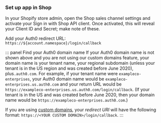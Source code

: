 ### Set up app in Shop

In your Shopify store admin, open the Shop sales channel settings and activate your Sign in with Shop API client. Once activated, this will reveal your Client ID and Secret; make note of these.

Add your Auth0 redirect URL: `https://${account.namespace}/login/callback`


::: panel Find your Auth0 domain name
If your Auth0 domain name is not shown above and you are not using our custom domains feature, your domain name is your tenant name, your regional subdomain (unless your tenant is in the US region and was created before June 2020), plus`.auth0.com`. For example, if your tenant name were `exampleco-enterprises`, your Auth0 domain name would be `exampleco-enterprises.us.auth0.com` and your return URL would be `https://exampleco-enterprises.us.auth0.com/login/callback`. (If your tenant is in the US and was created before June 2020, then your domain name would be `https://exampleco-enterprises.auth0.com`.)


If you are using [custom domains](https://auth0.com/docs/custom-domains), your <dfn data-key="callback">redirect URI</dfn> will have the following format: `https://<YOUR CUSTOM DOMAIN>/login/callback`.
:::